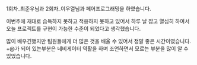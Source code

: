 1회차_최준우님과 2회차_이우열님과 페어프로그래밍을 하였습니다.

이번주에 재대로 습득하지 못하고 적응하지 못하고 있어서 하루 날 잡고 열심히 하여서 오늘 프로젝트를 구현이 가능한 수준이 되었다고 생각했습니다.

많이 배우긴했지만 팀원들에게 더 많은 것을 배울 수 있어서 정말 좋은 시간이였습니다. +@가 되어 있는부분은 네비게이터 역활을 하며 조언하면서 모르는 부분을 많이 알 수 있었습니다.